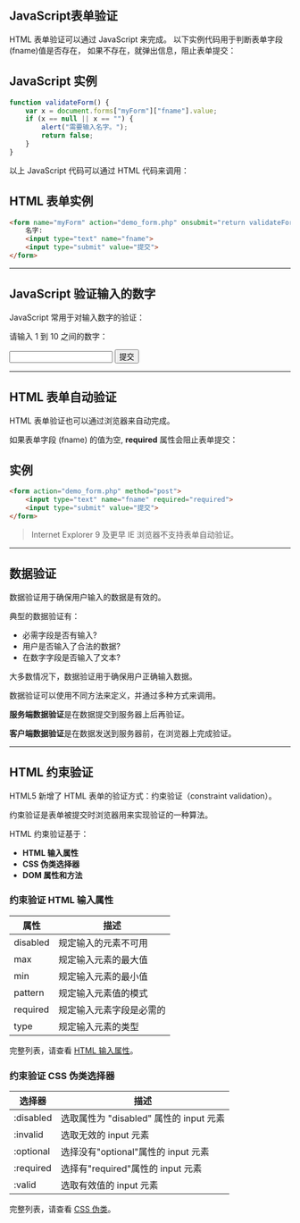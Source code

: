 
## JavaScript表单验证

HTML 表单验证可以通过 JavaScript 来完成。
以下实例代码用于判断表单字段(fname)值是否存在， 如果不存在，就弹出信息，阻止表单提交：

## JavaScript 实例

``` js
function validateForm() {
	var x = document.forms["myForm"]["fname"].value; 
	if (x == null || x == "") { 
		alert("需要输入名字。"); 
		return false; 
	} 
}
```

以上 JavaScript 代码可以通过 HTML 代码来调用：

## HTML 表单实例

``` html
<form name="myForm" action="demo_form.php" onsubmit="return validateForm()" method="post"> 
	名字: 
	<input type="text" name="fname"> 
	<input type="submit" value="提交"> 
</form>
```


---

## JavaScript 验证输入的数字

JavaScript 常用于对输入数字的验证：

请输入 1 到 10 之间的数字：
<form name="myForm" action="demo_form.php" onsubmit="return validateForm()" method="post"> <input type="text" name="fname"> <input type="submit" value="提交"> </form>



---

## HTML 表单自动验证

HTML 表单验证也可以通过浏览器来自动完成。

如果表单字段 (fname) 的值为空, **required** 属性会阻止表单提交：

## 实例
``` html
<form action="demo_form.php" method="post"> 
	<input type="text" name="fname" required="required"> 
	<input type="submit" value="提交"> 
</form>
```


> Internet Explorer 9 及更早 IE 浏览器不支持表单自动验证。

---

## 数据验证

数据验证用于确保用户输入的数据是有效的。

典型的数据验证有：

- 必需字段是否有输入?
- 用户是否输入了合法的数据?
- 在数字字段是否输入了文本?

大多数情况下，数据验证用于确保用户正确输入数据。

数据验证可以使用不同方法来定义，并通过多种方式来调用。

**服务端数据验证**是在数据提交到服务器上后再验证。

**客户端数据验证**是在数据发送到服务器前，在浏览器上完成验证。

---

## HTML 约束验证

HTML5 新增了 HTML 表单的验证方式：约束验证（constraint validation）。

约束验证是表单被提交时浏览器用来实现验证的一种算法。

HTML 约束验证基于：

- **HTML 输入属性**
- **CSS 伪类选择器**
- **DOM 属性和方法**

### 约束验证 HTML 输入属性

|属性|描述|
|---|---|
|disabled|规定输入的元素不可用|
|max|规定输入元素的最大值|
|min|规定输入元素的最小值|
|pattern|规定输入元素值的模式|
|required|规定输入元素字段是必需的|
|type|规定输入元素的类型|

完整列表，请查看 [HTML 输入属性](https://www.runoob.com/html/html5-form-attributes.html)。

### 约束验证 CSS 伪类选择器

|选择器|描述|
|---|---|
|:disabled|选取属性为 "disabled" 属性的 input 元素|
|:invalid|选取无效的 input 元素|
|:optional|选择没有"optional"属性的 input 元素|
|:required|选择有"required"属性的 input 元素|
|:valid|选取有效值的 input 元素|

完整列表，请查看 [CSS 伪类](https://www.runoob.com/css/css-pseudo-classes.html)。